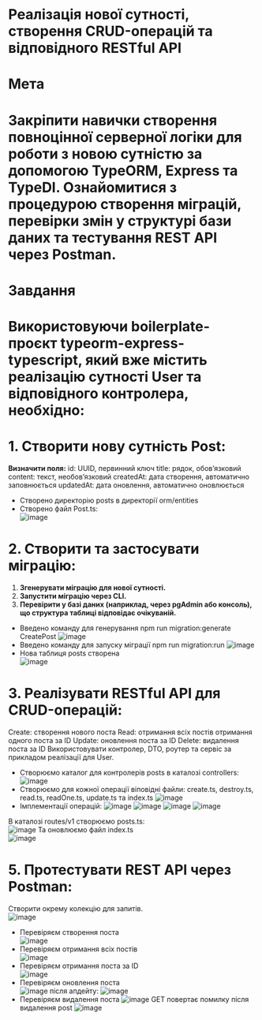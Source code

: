 # Реалізація нової сутності, створення CRUD-операцій та відповідного RESTful API
# Мета
# Закріпити навички створення повноцінної серверної логіки для роботи з новою сутністю за допомогою TypeORM, Express та TypeDI. Ознайомитися з процедурою створення міграцій, перевірки змін у структурі бази даних та тестування REST API через Postman.

# Завдання
# Використовуючи boilerplate-проєкт typeorm-express-typescript, який вже містить реалізацію сутності User та відповідного контролера, необхідно:
# 1. Створити нову сутність Post:
**Визначити поля:**
id: UUID, первинний ключ
title: рядок, обов’язковий
content: текст, необов’язковий
createdAt: дата створення, автоматично заповнюється
updatedAt: дата оновлення, автоматично оновлюється
  
- Створено директорію posts в директорії orm/entities
- Створено файл Post.ts:  
  ![image](https://github.com/user-attachments/assets/71eb3120-ad28-46e2-8afa-23f33a18193c)
# 2. Створити та застосувати міграцію:
1. **Згенерувати міграцію для нової сутності.** 
2. **Запустити міграцію через CLI.**
3. **Перевірити у базі даних (наприклад, через pgAdmin або консоль), що структура таблиці відповідає очікуваній.**

- Введено команду для генерування npm run migration:generate CreatePost
![image](https://github.com/user-attachments/assets/fc64ceec-fb2e-484b-a98c-d3d323a27fad)
- Введено команду для запуску міграції npm run migration:run
![image](https://github.com/user-attachments/assets/25626706-05f5-455e-996c-38b08a5dc05d)
- Нова таблиця posts створена  
![image](https://github.com/user-attachments/assets/eecf1c50-190c-42ba-95e7-6cfd7d52aca7)
# 3. Реалізувати RESTful API для CRUD-операцій:
Create: створення нового поста
Read:
отримання всіх постів
отримання одного поста за ID
Update: оновлення поста за ID
Delete: видалення поста за ID
Використовувати контролер, DTO, роутер та сервіс за прикладом реалізації для User.  
  
- Створюємо каталог для контролерів posts в каталозі controllers:  
![image](https://github.com/user-attachments/assets/fee698c2-8f08-435b-abd7-5e03d227bd4d)
- Створюємо для кожної операції віповідні файли: create.ts, destroy.ts, read.ts, readOne.ts, update.ts та index.ts
![image](https://github.com/user-attachments/assets/1f1d707f-271f-4371-8bee-1a82def9b83a)
- Імплементації операцій:
![image](https://github.com/user-attachments/assets/08cd0666-7b5f-4aa5-9b67-e1fa0da78e7c)
![image](https://github.com/user-attachments/assets/7750824b-1681-462a-99df-ed5baa09d2d7)
![image](https://github.com/user-attachments/assets/5280165a-f179-4a66-ae48-732d40facf2f)
![image](https://github.com/user-attachments/assets/5b388460-d8d4-44e5-abb7-28f83c12d170)

В каталозі routes/v1 створюємо posts.ts:  
![image](https://github.com/user-attachments/assets/e4beb365-058f-4afc-9356-7a36f04c9843)
Та оновлюємо файл index.ts  
![image](https://github.com/user-attachments/assets/99ffeb94-08d5-4454-8531-fa9a955b9cfc)

# 5. Протестувати REST API через Postman:
Створити окрему колекцію для запитів.  
![image](https://github.com/user-attachments/assets/cc84f2c2-00f3-4bbf-a4a3-e7f4bbac746a)
- Перевіряєм створення поста  
![image](https://github.com/user-attachments/assets/362ff312-856f-41aa-b793-9a35693f44ed)
- Перевіряєм отримання всіх постів  
![image](https://github.com/user-attachments/assets/c2cab8fe-8c40-4fd8-97f5-2fdcf073f460)
- Перевіряєм отримання поста за ID  
![image](https://github.com/user-attachments/assets/b42b6a51-6756-447b-90cf-fe4aa2b3f9f9)
- Перевіряєм оновлення поста  
![image](https://github.com/user-attachments/assets/f115ffd2-fa39-46a9-be04-91c179d1f0b8)
після апдейту:
![image](https://github.com/user-attachments/assets/1b90ba41-a389-44f7-9b16-3399d49f3f67)
- Перевіряєм видалення поста
![image](https://github.com/user-attachments/assets/e90c09d6-cec7-4b4e-a185-63a840b6f703)
GET повертає помилку після видалення post
![image](https://github.com/user-attachments/assets/cf986fae-d037-42d6-820e-7faa4be1e3b7)
